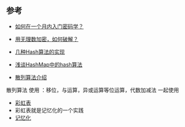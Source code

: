 ## 参考

- [如何在一个月内入门密码学？](https://www.zhihu.com/question/36289177)

- [用无理数加密，如何破解？](https://www.zhihu.com/question/35106877/answer/62225376)

- [几种Hash算法的实现](http://armsword.com/2015/03/02/several-realization-of-hash-algorithm/)

- [浅谈HashMap中的hash算法](http://ibat.xyz/2017/02/16/%E6%B5%85%E8%81%8AHashMap%E4%B8%AD%E7%9A%84hash%E7%AE%97%E6%B3%95/)

- [散列算法介绍](https://blog.csdn.net/yangquanhui1991/article/details/52172768)

散列算法 使用 ：移位，与运算，异或运算等位运算，代数加减法 一起使用

- [彩虹表](https://zh.wikipedia.org/wiki/%E5%BD%A9%E8%99%B9%E8%A1%A8)
- 彩虹表就是记忆化的一个实践
- [记忆化](https://zh.wikipedia.org/wiki/%E8%AE%B0%E5%BF%86%E5%8C%96)


